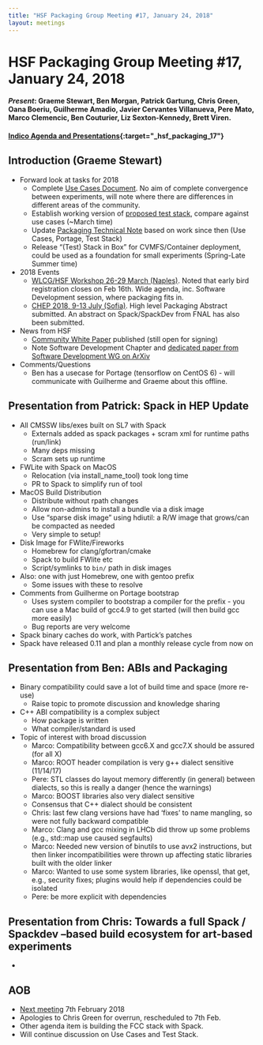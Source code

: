 ```yaml
---
title: "HSF Packaging Group Meeting #17, January 24, 2018"
layout: meetings
---
```


# HSF Packaging Group Meeting #17, January 24, 2018

#### *Present*: Graeme Stewart, Ben Morgan, Patrick Gartung, Chris Green, Oana Boeriu, Guilherme Amadio, Javier Cervantes Villanueva, Pere Mato, Marco Clemencic, Ben Couturier, Liz Sexton-Kennedy, Brett Viren.
#### [Indico Agenda and Presentations](https://indico.cern.ch/event/688097/){:target="_hsf_packaging_17"}

## Introduction (Graeme Stewart)
* Forward look at tasks for 2018
  * Complete [Use Cases Document](https://docs.google.com/document/d/1h-r3XPIXXxmr5tThIh6gu6VcXXRhBXtUuOv14ju3oTI/edit).
    No aim of complete convergence between experiments, will note where there are differences in different areas of the community.
  * Establish working version of [proposed test stack](https://docs.google.com/document/d/1LW8OsTFFA9QwsJ9fASkRoJ2E6Gk3UGnOQIcElCL8UCM/edit), compare against use cases (~March time)
  * Update [Packaging Technical Note](http://hepsoftwarefoundation.org/notes/HSF-TN-2016-03.pdf) based on work since then (Use Cases, Portage, Test Stack)
  * Release “(Test) Stack in Box” for CVMFS/Container deployment, could be used as a foundation for small experiments (Spring-Late Summer time)
* 2018 Events
  * [WLCG/HSF Workshop 26-29 March (Naples)](https://indico.cern.ch/event/658060/). Noted that early bird registration closes on Feb 16th.
    Wide agenda, inc. Software Development session, where packaging fits in.
  * [CHEP 2018, 9-13 July (Sofia)](http://chep2018.org). High level Packaging Abstract submitted. An abstract on Spack/SpackDev from FNAL has also been submitted.
* News from HSF
  * [Community White Paper](https://arxiv.org/abs/1712.06982) published (still open for signing)
  * Note Software Development Chapter and [dedicated paper from Software Development WG on ArXiv](https://arxiv.org/abs/1712.07959)
* Comments/Questions
  * Ben has a usecase for Portage (tensorflow on CentOS 6) - will communicate with Guilherme and Graeme about this offline.

## Presentation from Patrick: Spack in HEP Update
* All CMSSW libs/exes built on SL7 with Spack
  * Externals added as spack packages + scram xml for runtime paths (run/link)
  * Many deps missing
  * Scram sets up runtime
* FWLite with Spack on MacOS
  * Relocation (via install_name_tool) took long time
  * PR to Spack to simplify run of tool
* MacOS Build Distribution
  * Distribute without rpath changes
  * Allow non-admins to install a bundle via a disk image
  * Use “sparse disk image” using hdiutil: a R/W image that grows/can be compacted as needed
  * Very simple to setup!
* Disk Image for FWlite/Fireworks
  * Homebrew for clang/gfortran/cmake
  * Spack to build FWlite etc
  * Script/symlinks to `bin/` path in disk images
* Also: one with just Homebrew, one with gentoo prefix
  * Some issues with these to resolve
* Comments from Guilherme on Portage bootstrap
  * Uses system compiler to bootstrap a compiler for the prefix - you can use a Mac build of gcc4.9 to get started (will then build gcc more easily)
  * Bug reports are very welcome
* Spack binary caches do work, with Partick’s patches
* Spack have released 0.11 and plan a monthly release cycle from now on

## Presentation from Ben: ABIs and Packaging
* Binary compatibility could save a lot of build time and space (more re-use)
  * Raise topic to promote discussion and knowledge sharing
* C++ ABI compatibility is a complex subject
  * How package is written
  * What compiler/standard is used
* Topic of interest with broad discussion
  * Marco: Compatibility between gcc6.X and gcc7.X should be assured (for all X)
  * Marco: ROOT header compilation is very g++ dialect sensitive (11/14/17)
  * Pere: STL classes do layout memory differently (in general) between dialects, so this is really a danger (hence the warnings)
  * Marco: BOOST libraries also very dialect sensitive
  * Consensus that C++ dialect should be consistent
  * Chris: last few clang versions have had ‘fixes’ to name mangling, so were not fully backward compatible
  * Marco: Clang and gcc mixing in LHCb did throw up some problems (e.g., std::map use caused segfaults)
  * Marco: Needed new version of binutils to use avx2 instructions, but then linker incompatibilities were thrown up affecting static libraries built with the older linker
  * Marco: Wanted to use some system libraries, like openssl, that get, e.g., security fixes; plugins would help if dependencies could be isolated
  * Pere: be more explicit with dependencies

## Presentation from Chris: Towards a full Spack / Spackdev –based build ecosystem for art-based experiments
*

## AOB
* [Next meeting](https://indico.cern.ch/event/700265/) 7th February 2018
* Apologies to Chris Green for overrun, rescheduled to 7th Feb.
* Other agenda item is building the FCC stack with Spack.
* Will continue discussion on Use Cases and Test Stack.

